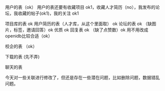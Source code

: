 用户的表（ok）
用户的表还要有收藏项目 ok1，收藏人才简历（no），我发布的论坛，我收藏的帖子(ok1)，我的关注 ok1


项目库的表  ok
用户简历的表（人才库，从这个里面取） ok
论坛的表    ok （缺图片，标签，邀请回答）ok   优质 ok
回复表       ok   （缺了点赞数）ok    用不用改成openidb比较合适（ok）



校企的表   （ok）


下载的表	(先不弄)


聊天的表 



今天对一些关联进行修改了，但还是存在一些潜在问题，比如删除问题，数据错乱问题。